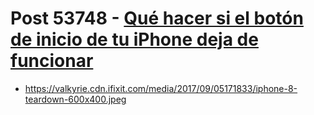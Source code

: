 # Post 53748 - [Qué hacer si el botón de inicio de tu iPhone deja de funcionar](https://www.ifixit.com/News/53748/que-hacer-si-el-boton-de-inicio-de-tu-iphone-deja-de-funcionar)

- https://valkyrie.cdn.ifixit.com/media/2017/09/05171833/iphone-8-teardown-600x400.jpeg

